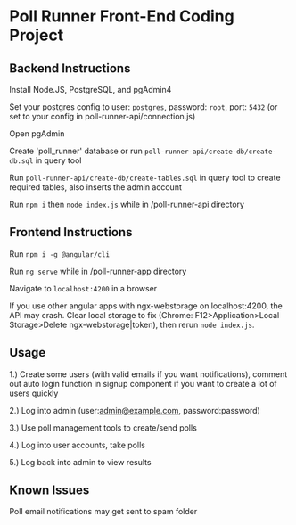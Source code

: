 # Poll Runner Front-End Coding Project

## Backend Instructions

Install Node.JS, PostgreSQL, and pgAdmin4

Set your postgres config to user: `postgres`, password: `root`, port: `5432` (or set to your config in poll-runner-api/connection.js)

Open pgAdmin

Create 'poll_runner' database or run `poll-runner-api/create-db/create-db.sql` in query tool

Run `poll-runner-api/create-db/create-tables.sql` in query tool to create required tables, also inserts the admin account

Run `npm i` then `node index.js` while in /poll-runner-api directory

## Frontend Instructions

Run `npm i -g @angular/cli`

Run `ng serve` while in /poll-runner-app directory

Navigate to `localhost:4200` in a browser

If you use other angular apps with ngx-webstorage on localhost:4200, the API may crash. Clear local storage to fix (Chrome: F12>Application>Local Storage>Delete ngx-webstorage|token), then rerun `node index.js`.

## Usage

1.) Create some users (with valid emails if you want notifications), comment out auto login function in signup component if you want to create a lot of users quickly

2.) Log into admin (user:admin@example.com, password:password)

3.) Use poll management tools to create/send polls

4.) Log into user accounts, take polls

5.) Log back into admin to view results

## Known Issues

Poll email notifications may get sent to spam folder
